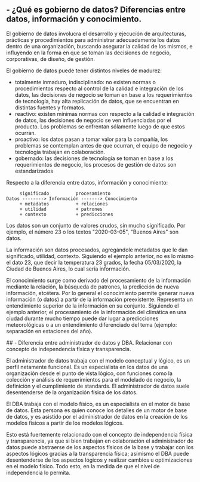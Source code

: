 ## - ¿Qué es gobierno de datos? Diferencias entre datos, información y conocimiento.

El gobierno de datos involucra el desarrollo y ejecución de arquitecturas, prácticas y procedimientos para administrar adecuadamente los datos dentro de una organización, buscando asegurar la calidad de los mismos, e influyendo en la forma en que se toman las decisiones de negocio, corporativas, de diseño, de gestión.

El gobierno de datos puede tener distintos niveles de madurez:
- totalmente inmaduro, indisciplinado: no existen normas o procedimientos respecto al control de la calidad e integración de los datos, las decisiones de negocio se toman en base a los requerimientos de tecnología, hay alta replicación de datos, que se encuentran en distintas fuentes y formatos.
- reactivo: existen mínimas normas con respecto a la calidad e integración de datos, las decisiones de negocio se ven influenciadas por el producto. Los problemas se enfrentan sólamente luego de que estos ocurran.
- proactivo: los datos pasan a tomar valor para la compañía, los problemas se contemplan antes de que ocurran, el equipo de negocio y tecnología trabajan en colaboración.
- gobernado: las decisiones de tecnología se toman en base a los requerimientos de negocio, los procesos de gestión de datos son estandarizados

Respecto a la diferencia entre datos, información y conocimiento:

```
     significado          procesamiento
Datos --------> Información -------> Conocimiento
     + metadatos          + relaciones
     + utilidad           + patrones
     + contexto           + predicciones
```

Los datos son un conjunto de valores crudos, sin mucho significado. Por ejemplo, el número 23 o los textos "2020-03-05", "Buenos Aires" son datos.

La información son datos procesados, agregándole metadatos que le dan significado, utilidad, contexto. Siguiendo el ejemplo anterior, no es lo mismo el dato 23, que decir la temperatura 23 grados, la fecha 05/03/2020, la Ciudad de Buenos Aires, lo cual sería información.

El conocimiento surge como derivado del procesamiento de la información mediante la relación, la búsqueda de patrones, la predicción de nueva información, etcétera. Por lo general el conocimiento permite generar nueva información (o datos) a partir de la información preexistente. Representa un entendimiento superior de la información en su conjunto. Siguiendo el ejemplo anterior, el procesamiento de la información del climática en una ciudad durante mucho tiempo puede dar lugar a predicciones meteorológicas o a un entendimiento diferenciado del tema (ejemplo: separación en estaciones del año).

## - Diferencia entre administrador de datos y DBA. Relacionar con concepto de independencia física y transparencia.

El administrador de datos trabaja con el modelo conceptual y lógico, es un perfil netamente funcional. Es un especialista en los datos de una organización desde el punto de vista lógico, con funciones como la colección y análisis de requerimientos para el modelado de negocio, la definición y el cumplimiento de standards. El administrador de datos suele desentenderse de la organización física de los datos.

El DBA trabaja con el modelo físico, es un especialista en el motor de base de datos. Esta persona es quien conoce los detalles de un motor de base de datos, y es asistido por el administrador de datos en la creación de los modelos físicos a partir de los modelos lógicos.

Esto está fuertemente relacionado con el concepto de independencia física y transparencia, ya que si bien trabajan en colaboración el administrador de datos puede abstraerse de los aspectos físicos de la base y trabajar con los aspectos lógicos gracias a la transparencia física; asímismo el DBA puede desentenderse de los aspectos lógicos y realizar cambios u optimizaciones en el modelo físico. Todo esto, en la medida de que el nivel de independencia lo permita.